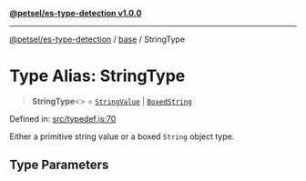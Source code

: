 [**@petsel/es-type-detection v1.0.0**](../../README.md)

***

[@petsel/es-type-detection](../../modules.md) / [base](../README.md) / StringType

# Type Alias: StringType

> **StringType**\<\> = [`StringValue`](StringValue.md) \| [`BoxedString`](BoxedString.md)

Defined in: [src/typedef.js:70](https://github.com/petsel/es-type-detection/blob/ee065d8dbfab0995c95e9bb864d87647f5391dda/src/typedef.js#L70)

Either a primitive string value or a boxed `String` object type.

## Type Parameters
